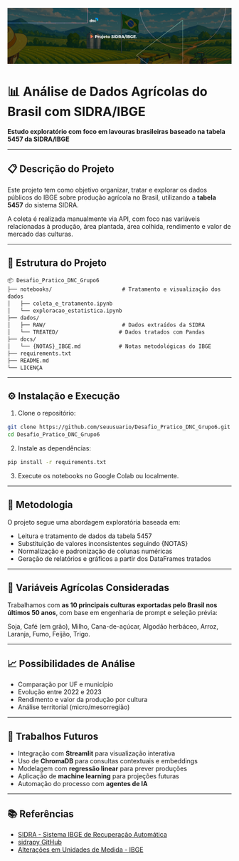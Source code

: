 
<p align="center">
  <img src="Visual/BECOMEX%20BANNER.png" alt="Projeto SIDRA/IBGE - Banner Oficial">
</p>




# 📊 Análise de Dados Agrícolas do Brasil com SIDRA/IBGE

**Estudo exploratório com foco em lavouras brasileiras baseado na tabela 5457 da SIDRA/IBGE**

---

## 📋 Descrição do Projeto

Este projeto tem como objetivo organizar, tratar e explorar os dados públicos do IBGE sobre produção agrícola no Brasil, utilizando a **tabela 5457** do sistema SIDRA. 

A coleta é realizada manualmente via API, com foco nas variáveis relacionadas à produção, área plantada, área colhida, rendimento e valor de mercado das culturas.

---

## 📂 Estrutura do Projeto

```
📦 Desafio_Pratico_DNC_Grupo6
├── notebooks/                      # Tratamento e visualização dos dados
│   ├── coleta_e_tratamento.ipynb
│   └── exploracao_estatistica.ipynb
├── dados/
│   ├── RAW/                        # Dados extraídos da SIDRA
│   └── TREATED/                   # Dados tratados com Pandas
├── docs/
│   └── {NOTAS}_IBGE.md            # Notas metodológicas do IBGE
├── requirements.txt
├── README.md
└── LICENÇA
```

---

## ⚙️ Instalação e Execução

1. Clone o repositório:

```bash
git clone https://github.com/seuusuario/Desafio_Pratico_DNC_Grupo6.git
cd Desafio_Pratico_DNC_Grupo6
```

2. Instale as dependências:

```bash
pip install -r requirements.txt
```

3. Execute os notebooks no Google Colab ou localmente.

---

## 🧪 Metodologia

O projeto segue uma abordagem exploratória baseada em:

- Leitura e tratamento de dados da tabela 5457
- Substituição de valores inconsistentes seguindo {NOTAS}
- Normalização e padronização de colunas numéricas
- Geração de relatórios e gráficos a partir dos DataFrames tratados

---

## 🌽 Variáveis Agrícolas Consideradas

Trabalhamos com **as 10 principais culturas exportadas pelo Brasil nos últimos 50 anos**, com base em engenharia de prompt e seleção prévia:

Soja, Café (em grão), Milho, Cana-de-açúcar, Algodão herbáceo, Arroz, Laranja, Fumo, Feijão, Trigo.

---

## 📈 Possibilidades de Análise

- Comparação por UF e município
- Evolução entre 2022 e 2023
- Rendimento e valor da produção por cultura
- Análise territorial (micro/mesorregião)

---

## 🔮 Trabalhos Futuros

- Integração com **Streamlit** para visualização interativa
- Uso de **ChromaDB** para consultas contextuais e embeddings
- Modelagem com **regressão linear** para prever produções
- Aplicação de **machine learning** para projeções futuras
- Automação do processo com **agentes de IA**

---

## 📚 Referências

- [SIDRA - Sistema IBGE de Recuperação Automática](https://sidra.ibge.gov.br)
- [sidrapy GitHub](https://github.com/arthur-vidal/sidrapy)
- [Alterações em Unidades de Medida - IBGE](https://sidra.ibge.gov.br/content/documentos/pam/AlteracoesUnidadesMedidaFrutas.pdf)
